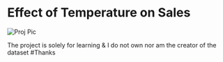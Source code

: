 # Effect of Temperature on Sales
 
![Proj Pic](https://user-images.githubusercontent.com/97412682/151262042-de1aaccc-2256-43ad-ad1b-3e7ff02aac50.png)

The project is solely for learning & I do not own nor am the creator of the dataset #Thanks
